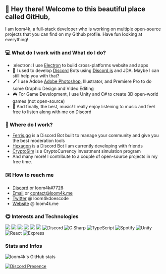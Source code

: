 ## :wave: Hey there! Welcome to this beautiful place called GitHub,

I am loom4k, a full-stack developer who is working on multiple open-source projects that you can find on my Github profile. Have fun looking at everything!

### 💻 What do I work with and What do I do?

- :electron: I use [Electron](https://github.com/electron/electron) to build cross-platforms website and apps
- 🤖 I used to develop [Discord](https://discord.com/) Bots using [Discord.js](https://github.com/discordjs/discord.js) and JDA. Maybe I can still help you with that?
- 🖌️ I use Adobe [Adobe Photoshop](https://photoshop.com/), Illustrator, and Premiere Pro to do some Graphic Design and Video Editing
- 🎮 For Game Development, I use Unity and C# to create 3D open-world games (not open-source)
- 🎵 And finally, the best, music! I really enjoy listening to music and feel free to listen along with me on Discord

### 👔 Where do I work?

- [Ferris.gg](https://ferris.gg) is a Discord Bot built to manage your community and give you the best moderation tools
- [Hexagon](https://hexabot.tk) is a Discord Bot I am currently developing with friends
- [CryptoSim](https://loom4k.me/notdoneyet) is a CryptoCurrency investment simulation program
- And many more! I contribute to a couple of open-source projects in my free time. 

### ✉️ How to reach me

- [Discord](https://discord.com/users/534165671651573781) or loom4k#7728
- [Email](mailto:loom4k.twitch@gmail.com) or contact@loom4k.me
- [Twitter](https://twitter.com/loom4kdoescode) @ loom4kdoescode
- [Website](https://loom4k.me) @ loom4k.me

### 😋 Interests and Technologies
<img src="https://img.shields.io/badge/html5%20-%23E34F26.svg?&style=for-the-badge&logo=html5&logoColor=white"/> <img src="https://img.shields.io/badge/css3%20-%231572B6.svg?&style=for-the-badge&logo=css3&logoColor=white"/> <img src="https://img.shields.io/badge/node.js%20-%2343853D.svg?&style=for-the-badge&logo=node.js&logoColor=white"/> <img src="https://img.shields.io/badge/javascript%20-%23323330.svg?&style=for-the-badge&logo=javascript&logoColor=%23F7DF1E"/> <img src="https://img.shields.io/badge/git%20-%23F05033.svg?&style=for-the-badge&logo=git&logoColor=white"> <img src="https://img.shields.io/badge/adobe%20photoshop%20-%2331A8FF.svg?&style=for-the-badge&logo=adobe%20photoshop&logoColor=white"/> ![Discord](https://img.shields.io/static/v1?style=for-the-badge&message=Discord&color=5865F2&logo=Discord&logoColor=FFFFFF&label=) ![C Sharp](https://img.shields.io/static/v1?style=for-the-badge&message=C+Sharp&color=239120&logo=C+Sharp&logoColor=FFFFFF&label=) ![TypeScript](https://img.shields.io/static/v1?style=for-the-badge&message=TypeScript&color=3178C6&logo=TypeScript&logoColor=FFFFFF&label=) ![Spotify](https://img.shields.io/static/v1?style=for-the-badge&message=Spotify&color=1DB954&logo=Spotify&logoColor=FFFFFF&label=) ![Unity](https://img.shields.io/static/v1?style=for-the-badge&message=Unity&color=000000&logo=Unity&logoColor=FFFFFF&label=) ![React](https://img.shields.io/static/v1?style=for-the-badge&message=React&color=222222&logo=React&logoColor=61DAFB&label=) ![Express](https://img.shields.io/static/v1?style=for-the-badge&message=Express&color=000000&logo=Express&logoColor=FFFFFF&label=)

### Stats and Infos 

![loom4k's GitHub stats](https://github-readme-stats.vercel.app/api?username=loom4k&show_icons=true&theme=discord_old_blurple)

[![Discord Presence](https://lanyard-profile-readme.vercel.app/api/534165671651573781)](https://discord.com/users/534165671651573781)
